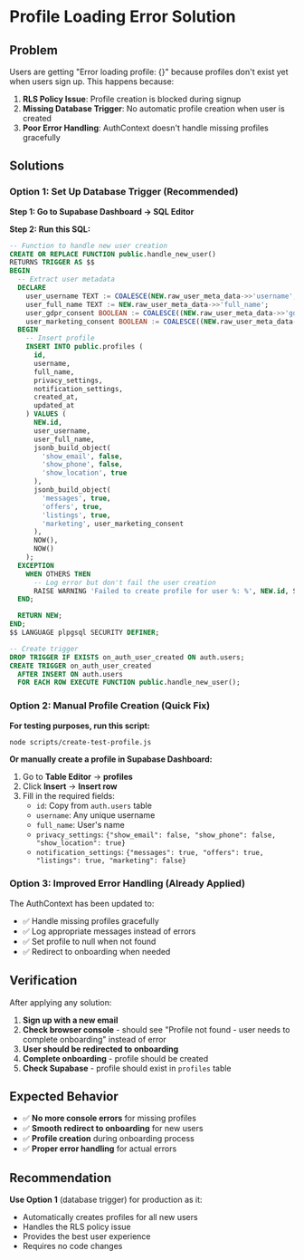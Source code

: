 # Profile Loading Error Solution

## Problem

Users are getting "Error loading profile: {}" because profiles don't exist yet when users sign up. This happens because:

1. **RLS Policy Issue**: Profile creation is blocked during signup
2. **Missing Database Trigger**: No automatic profile creation when user is created
3. **Poor Error Handling**: AuthContext doesn't handle missing profiles gracefully

## Solutions

### Option 1: Set Up Database Trigger (Recommended)

**Step 1: Go to Supabase Dashboard → SQL Editor**

**Step 2: Run this SQL:**

```sql
-- Function to handle new user creation
CREATE OR REPLACE FUNCTION public.handle_new_user()
RETURNS TRIGGER AS $$
BEGIN
  -- Extract user metadata
  DECLARE
    user_username TEXT := COALESCE(NEW.raw_user_meta_data->>'username', 'user_' || substr(NEW.id::text, 1, 8));
    user_full_name TEXT := NEW.raw_user_meta_data->>'full_name';
    user_gdpr_consent BOOLEAN := COALESCE((NEW.raw_user_meta_data->>'gdpr_consent')::boolean, false);
    user_marketing_consent BOOLEAN := COALESCE((NEW.raw_user_meta_data->>'marketing_consent')::boolean, false);
  BEGIN
    -- Insert profile
    INSERT INTO public.profiles (
      id,
      username,
      full_name,
      privacy_settings,
      notification_settings,
      created_at,
      updated_at
    ) VALUES (
      NEW.id,
      user_username,
      user_full_name,
      jsonb_build_object(
        'show_email', false,
        'show_phone', false,
        'show_location', true
      ),
      jsonb_build_object(
        'messages', true,
        'offers', true,
        'listings', true,
        'marketing', user_marketing_consent
      ),
      NOW(),
      NOW()
    );
  EXCEPTION
    WHEN OTHERS THEN
      -- Log error but don't fail the user creation
      RAISE WARNING 'Failed to create profile for user %: %', NEW.id, SQLERRM;
  END;

  RETURN NEW;
END;
$$ LANGUAGE plpgsql SECURITY DEFINER;

-- Create trigger
DROP TRIGGER IF EXISTS on_auth_user_created ON auth.users;
CREATE TRIGGER on_auth_user_created
  AFTER INSERT ON auth.users
  FOR EACH ROW EXECUTE FUNCTION public.handle_new_user();
```

### Option 2: Manual Profile Creation (Quick Fix)

**For testing purposes, run this script:**

```bash
node scripts/create-test-profile.js
```

**Or manually create a profile in Supabase Dashboard:**

1. Go to **Table Editor** → **profiles**
2. Click **Insert** → **Insert row**
3. Fill in the required fields:
   - `id`: Copy from `auth.users` table
   - `username`: Any unique username
   - `full_name`: User's name
   - `privacy_settings`: `{"show_email": false, "show_phone": false, "show_location": true}`
   - `notification_settings`: `{"messages": true, "offers": true, "listings": true, "marketing": false}`

### Option 3: Improved Error Handling (Already Applied)

The AuthContext has been updated to:

- ✅ Handle missing profiles gracefully
- ✅ Log appropriate messages instead of errors
- ✅ Set profile to null when not found
- ✅ Redirect to onboarding when needed

## Verification

After applying any solution:

1. **Sign up with a new email**
2. **Check browser console** - should see "Profile not found - user needs to complete onboarding" instead of error
3. **User should be redirected to onboarding**
4. **Complete onboarding** - profile should be created
5. **Check Supabase** - profile should exist in `profiles` table

## Expected Behavior

- ✅ **No more console errors** for missing profiles
- ✅ **Smooth redirect to onboarding** for new users
- ✅ **Profile creation** during onboarding process
- ✅ **Proper error handling** for actual errors

## Recommendation

**Use Option 1** (database trigger) for production as it:

- Automatically creates profiles for all new users
- Handles the RLS policy issue
- Provides the best user experience
- Requires no code changes
